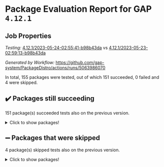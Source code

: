 # Package Evaluation Report for GAP `4.12.1`

## Job Properties

*Testing:* [4.12.1/2023-05-24-02:55:41-b98b43da](https://github.com/gap-system/PackageDistro/blob/data/reports/4.12.1/2023-05-24-02:55:41-b98b43da) vs [4.12.1/2023-05-23-02:59:13-b98b43da](https://github.com/gap-system/PackageDistro/blob/data/reports/4.12.1/2023-05-23-02:59:13-b98b43da)

*Generated by Workflow:* https://github.com/gap-system/PackageDistro/actions/runs/5063986070

In total, 155 packages were tested, out of which 151 succeeded, 0 failed and 4 were skipped.

## :heavy_check_mark: Packages still succeeding

151 package(s) succeeded tests also on the previous version.
<details><summary>Click to show packages!</summary>

- 4ti2interface 2023.02-04 [(success)](https://github.com/gap-system/PackageDistro/actions/runs/5063986070/jobs/9091354285)
- ace 5.6.2 [(success)](https://github.com/gap-system/PackageDistro/actions/runs/5063986070/jobs/9091354380)
- aclib 1.3.2 [(success)](https://github.com/gap-system/PackageDistro/actions/runs/5063986070/jobs/9091354459)
- agt 0.3.1 [(success)](https://github.com/gap-system/PackageDistro/actions/runs/5063986070/jobs/9091354553)
- alnuth 3.2.1 [(success)](https://github.com/gap-system/PackageDistro/actions/runs/5063986070/jobs/9091354618)
- anupq 3.3.0 [(success)](https://github.com/gap-system/PackageDistro/actions/runs/5063986070/jobs/9091354699)
- atlasrep 2.1.6 [(success)](https://github.com/gap-system/PackageDistro/actions/runs/5063986070/jobs/9091354776)
- autodoc 2022.10.20 [(success)](https://github.com/gap-system/PackageDistro/actions/runs/5063986070/jobs/9091354859)
- automata 1.15 [(success)](https://github.com/gap-system/PackageDistro/actions/runs/5063986070/jobs/9091354932)
- automgrp 1.3.2 [(success)](https://github.com/gap-system/PackageDistro/actions/runs/5063986070/jobs/9091355006)
- autpgrp 1.11 [(success)](https://github.com/gap-system/PackageDistro/actions/runs/5063986070/jobs/9091355072)
- cap 2023.05-11 [(success)](https://github.com/gap-system/PackageDistro/actions/runs/5063986070/jobs/9091355159)
- caratinterface 2.3.5 [(success)](https://github.com/gap-system/PackageDistro/actions/runs/5063986070/jobs/9091355242)
- cddinterface 2022.11.01 [(success)](https://github.com/gap-system/PackageDistro/actions/runs/5063986070/jobs/9091355322)
- circle 1.6.6 [(success)](https://github.com/gap-system/PackageDistro/actions/runs/5063986070/jobs/9091355388)
- classicpres 1.22 [(success)](https://github.com/gap-system/PackageDistro/actions/runs/5063986070/jobs/9091355463)
- cohomolo 1.6.11 [(success)](https://github.com/gap-system/PackageDistro/actions/runs/5063986070/jobs/9091355550)
- congruence 1.2.5 [(success)](https://github.com/gap-system/PackageDistro/actions/runs/5063986070/jobs/9091355639)
- corelg 1.56 [(success)](https://github.com/gap-system/PackageDistro/actions/runs/5063986070/jobs/9091355744)
- crime 1.6 [(success)](https://github.com/gap-system/PackageDistro/actions/runs/5063986070/jobs/9091355827)
- crisp 1.4.6 [(success)](https://github.com/gap-system/PackageDistro/actions/runs/5063986070/jobs/9091355963)
- crypting 0.10.4 [(success)](https://github.com/gap-system/PackageDistro/actions/runs/5063986070/jobs/9091356071)
- cryst 4.1.26 [(success)](https://github.com/gap-system/PackageDistro/actions/runs/5063986070/jobs/9091356145)
- crystcat 1.1.10 [(success)](https://github.com/gap-system/PackageDistro/actions/runs/5063986070/jobs/9091356241)
- ctbllib 1.3.6 [(success)](https://github.com/gap-system/PackageDistro/actions/runs/5063986070/jobs/9091356328)
- cubefree 1.19 [(success)](https://github.com/gap-system/PackageDistro/actions/runs/5063986070/jobs/9091356419)
- curlinterface 2.3.2 [(success)](https://github.com/gap-system/PackageDistro/actions/runs/5063986070/jobs/9091356492)
- cvec 2.8.1 [(success)](https://github.com/gap-system/PackageDistro/actions/runs/5063986070/jobs/9091356594)
- datastructures 0.3.0 [(success)](https://github.com/gap-system/PackageDistro/actions/runs/5063986070/jobs/9091356689)
- deepthought 1.0.6 [(success)](https://github.com/gap-system/PackageDistro/actions/runs/5063986070/jobs/9091356798)
- design 1.8 [(success)](https://github.com/gap-system/PackageDistro/actions/runs/5063986070/jobs/9091356891)
- difsets 2.3.1 [(success)](https://github.com/gap-system/PackageDistro/actions/runs/5063986070/jobs/9091356994)
- digraphs 1.6.2 [(success)](https://github.com/gap-system/PackageDistro/actions/runs/5063986070/jobs/9091357096)
- edim 1.3.7 [(success)](https://github.com/gap-system/PackageDistro/actions/runs/5063986070/jobs/9091357193)
- example 4.3.4 [(success)](https://github.com/gap-system/PackageDistro/actions/runs/5063986070/jobs/9091357294)
- examplesforhomalg 2023.02-04 [(success)](https://github.com/gap-system/PackageDistro/actions/runs/5063986070/jobs/9091357398)
- factint 1.6.3 [(success)](https://github.com/gap-system/PackageDistro/actions/runs/5063986070/jobs/9091357497)
- ferret 1.0.9 [(success)](https://github.com/gap-system/PackageDistro/actions/runs/5063986070/jobs/9091357595)
- fga 1.5.0 [(success)](https://github.com/gap-system/PackageDistro/actions/runs/5063986070/jobs/9091357677)
- fining 1.5.5 [(success)](https://github.com/gap-system/PackageDistro/actions/runs/5063986070/jobs/9091357782)
- float 1.0.3 [(success)](https://github.com/gap-system/PackageDistro/actions/runs/5063986070/jobs/9091357869)
- format 1.4.3 [(success)](https://github.com/gap-system/PackageDistro/actions/runs/5063986070/jobs/9091357964)
- forms 1.2.9 [(success)](https://github.com/gap-system/PackageDistro/actions/runs/5063986070/jobs/9091358073)
- fplsa 1.2.6 [(success)](https://github.com/gap-system/PackageDistro/actions/runs/5063986070/jobs/9091358161)
- fr 2.4.12 [(success)](https://github.com/gap-system/PackageDistro/actions/runs/5063986070/jobs/9091358252)
- francy 2.0.3 [(success)](https://github.com/gap-system/PackageDistro/actions/runs/5063986070/jobs/9091358360)
- fwtree 1.3 [(success)](https://github.com/gap-system/PackageDistro/actions/runs/5063986070/jobs/9091358456)
- gapdoc 1.6.6 [(success)](https://github.com/gap-system/PackageDistro/actions/runs/5063986070/jobs/9091358549)
- gauss 2023.02-04 [(success)](https://github.com/gap-system/PackageDistro/actions/runs/5063986070/jobs/9091358651)
- gaussforhomalg 2023.02-04 [(success)](https://github.com/gap-system/PackageDistro/actions/runs/5063986070/jobs/9091358741)
- gbnp 1.0.5 [(success)](https://github.com/gap-system/PackageDistro/actions/runs/5063986070/jobs/9091358874)
- generalizedmorphismsforcap 2023.03-01 [(success)](https://github.com/gap-system/PackageDistro/actions/runs/5063986070/jobs/9091358978)
- genss 1.6.8 [(success)](https://github.com/gap-system/PackageDistro/actions/runs/5063986070/jobs/9091359072)
- gradedmodules 2023.02-04 [(success)](https://github.com/gap-system/PackageDistro/actions/runs/5063986070/jobs/9091359186)
- gradedringforhomalg 2023.02-04 [(success)](https://github.com/gap-system/PackageDistro/actions/runs/5063986070/jobs/9091359296)
- grape 4.9.0 [(success)](https://github.com/gap-system/PackageDistro/actions/runs/5063986070/jobs/9091359395)
- groupoids 1.73 [(success)](https://github.com/gap-system/PackageDistro/actions/runs/5063986070/jobs/9091359480)
- grpconst 2.6.4 [(success)](https://github.com/gap-system/PackageDistro/actions/runs/5063986070/jobs/9091359564)
- guarana 0.96.3 [(success)](https://github.com/gap-system/PackageDistro/actions/runs/5063986070/jobs/9091359652)
- guava 3.18 [(success)](https://github.com/gap-system/PackageDistro/actions/runs/5063986070/jobs/9091359751)
- hap 1.55 [(success)](https://github.com/gap-system/PackageDistro/actions/runs/5063986070/jobs/9091359836)
- hapcryst 0.1.15 [(success)](https://github.com/gap-system/PackageDistro/actions/runs/5063986070/jobs/9091359921)
- hecke 1.5.3 [(success)](https://github.com/gap-system/PackageDistro/actions/runs/5063986070/jobs/9091360018)
- help 3.5 [(success)](https://github.com/gap-system/PackageDistro/actions/runs/5063986070/jobs/9091360089)
- homalg 2023.02-05 [(success)](https://github.com/gap-system/PackageDistro/actions/runs/5063986070/jobs/9091360158)
- homalgtocas 2023.02-04 [(success)](https://github.com/gap-system/PackageDistro/actions/runs/5063986070/jobs/9091360238)
- idrel 2.45 [(success)](https://github.com/gap-system/PackageDistro/actions/runs/5063986070/jobs/9091360322)
- images 1.3.1 [(success)](https://github.com/gap-system/PackageDistro/actions/runs/5063986070/jobs/9091360399)
- intpic 0.3.0 [(success)](https://github.com/gap-system/PackageDistro/actions/runs/5063986070/jobs/9091360482)
- io 4.8.1 [(success)](https://github.com/gap-system/PackageDistro/actions/runs/5063986070/jobs/9091360551)
- io_forhomalg 2023.02-04 [(success)](https://github.com/gap-system/PackageDistro/actions/runs/5063986070/jobs/9091360641)
- irredsol 1.4.4 [(success)](https://github.com/gap-system/PackageDistro/actions/runs/5063986070/jobs/9091360729)
- json 2.1.1 [(success)](https://github.com/gap-system/PackageDistro/actions/runs/5063986070/jobs/9091360834)
- jupyterkernel 1.5.0 [(success)](https://github.com/gap-system/PackageDistro/actions/runs/5063986070/jobs/9091360927)
- jupyterviz 1.5.6 [(success)](https://github.com/gap-system/PackageDistro/actions/runs/5063986070/jobs/9091361029)
- kan 1.35 [(success)](https://github.com/gap-system/PackageDistro/actions/runs/5063986070/jobs/9091361126)
- kbmag 1.5.11 [(success)](https://github.com/gap-system/PackageDistro/actions/runs/5063986070/jobs/9091361208)
- laguna 3.9.6 [(success)](https://github.com/gap-system/PackageDistro/actions/runs/5063986070/jobs/9091361327)
- liealgdb 2.2.1 [(success)](https://github.com/gap-system/PackageDistro/actions/runs/5063986070/jobs/9091361417)
- liepring 2.8 [(success)](https://github.com/gap-system/PackageDistro/actions/runs/5063986070/jobs/9091361511)
- liering 2.4.2 [(success)](https://github.com/gap-system/PackageDistro/actions/runs/5063986070/jobs/9091361618)
- linearalgebraforcap 2023.05-05 [(success)](https://github.com/gap-system/PackageDistro/actions/runs/5063986070/jobs/9091361718)
- localizeringforhomalg 2023.02-04 [(success)](https://github.com/gap-system/PackageDistro/actions/runs/5063986070/jobs/9091361803)
- loops 3.4.3 [(success)](https://github.com/gap-system/PackageDistro/actions/runs/5063986070/jobs/9091361890)
- lpres 1.0.3 [(success)](https://github.com/gap-system/PackageDistro/actions/runs/5063986070/jobs/9091361978)
- majoranaalgebras 1.5.1 [(success)](https://github.com/gap-system/PackageDistro/actions/runs/5063986070/jobs/9091362082)
- mapclass 1.4.6 [(success)](https://github.com/gap-system/PackageDistro/actions/runs/5063986070/jobs/9091362163)
- matgrp 0.70 [(success)](https://github.com/gap-system/PackageDistro/actions/runs/5063986070/jobs/9091362250)
- matricesforhomalg 2023.02-04 [(success)](https://github.com/gap-system/PackageDistro/actions/runs/5063986070/jobs/9091362311)
- modisom 2.5.4 [(success)](https://github.com/gap-system/PackageDistro/actions/runs/5063986070/jobs/9091362383)
- modulepresentationsforcap 2023.05-01 [(success)](https://github.com/gap-system/PackageDistro/actions/runs/5063986070/jobs/9091362454)
- modules 2023.02-04 [(success)](https://github.com/gap-system/PackageDistro/actions/runs/5063986070/jobs/9091362519)
- monoidalcategories 2023.05-03 [(success)](https://github.com/gap-system/PackageDistro/actions/runs/5063986070/jobs/9091362593)
- nconvex 2022.09-01 [(success)](https://github.com/gap-system/PackageDistro/actions/runs/5063986070/jobs/9091362693)
- nilmat 1.4.2 [(success)](https://github.com/gap-system/PackageDistro/actions/runs/5063986070/jobs/9091362848)
- nock 1.5 [(success)](https://github.com/gap-system/PackageDistro/actions/runs/5063986070/jobs/9091363024)
- normalizinterface 1.3.6 [(success)](https://github.com/gap-system/PackageDistro/actions/runs/5063986070/jobs/9091363095)
- nq 2.5.10 [(success)](https://github.com/gap-system/PackageDistro/actions/runs/5063986070/jobs/9091363176)
- numericalsgps 1.3.1 [(success)](https://github.com/gap-system/PackageDistro/actions/runs/5063986070/jobs/9091363256)
- openmath 11.5.3 [(success)](https://github.com/gap-system/PackageDistro/actions/runs/5063986070/jobs/9091363363)
- orb 4.9.0 [(success)](https://github.com/gap-system/PackageDistro/actions/runs/5063986070/jobs/9091363446)
- packagemanager 1.4.1 [(success)](https://github.com/gap-system/PackageDistro/actions/runs/5063986070/jobs/9091363539)
- patternclass 2.4.3 [(success)](https://github.com/gap-system/PackageDistro/actions/runs/5063986070/jobs/9091363636)
- permut 2.0.4 [(success)](https://github.com/gap-system/PackageDistro/actions/runs/5063986070/jobs/9091363722)
- polenta 1.3.10 [(success)](https://github.com/gap-system/PackageDistro/actions/runs/5063986070/jobs/9091363815)
- polymaking 0.8.6 [(success)](https://github.com/gap-system/PackageDistro/actions/runs/5063986070/jobs/9091363906)
- primgrp 3.4.4 [(success)](https://github.com/gap-system/PackageDistro/actions/runs/5063986070/jobs/9091363988)
- profiling 2.5.2 [(success)](https://github.com/gap-system/PackageDistro/actions/runs/5063986070/jobs/9091364078)
- qpa 1.34 [(success)](https://github.com/gap-system/PackageDistro/actions/runs/5063986070/jobs/9091364161)
- quagroup 1.8.3 [(success)](https://github.com/gap-system/PackageDistro/actions/runs/5063986070/jobs/9091364239)
- radiroot 2.9 [(success)](https://github.com/gap-system/PackageDistro/actions/runs/5063986070/jobs/9091364324)
- rcwa 4.7.1 [(success)](https://github.com/gap-system/PackageDistro/actions/runs/5063986070/jobs/9091364408)
- rds 1.8 [(success)](https://github.com/gap-system/PackageDistro/actions/runs/5063986070/jobs/9091364485)
- recog 1.4.2 [(success)](https://github.com/gap-system/PackageDistro/actions/runs/5063986070/jobs/9091364571)
- repndecomp 1.3.0 [(success)](https://github.com/gap-system/PackageDistro/actions/runs/5063986070/jobs/9091364645)
- repsn 3.1.1 [(success)](https://github.com/gap-system/PackageDistro/actions/runs/5063986070/jobs/9091364695)
- resclasses 4.7.3 [(success)](https://github.com/gap-system/PackageDistro/actions/runs/5063986070/jobs/9091364755)
- ringsforhomalg 2023.02-05 [(success)](https://github.com/gap-system/PackageDistro/actions/runs/5063986070/jobs/9091364819)
- sco 2023.02-04 [(success)](https://github.com/gap-system/PackageDistro/actions/runs/5063986070/jobs/9091364896)
- scscp 2.4.1 [(success)](https://github.com/gap-system/PackageDistro/actions/runs/5063986070/jobs/9091364978)
- semigroups 5.2.1 [(success)](https://github.com/gap-system/PackageDistro/actions/runs/5063986070/jobs/9091365044)
- sglppow 2.3 [(success)](https://github.com/gap-system/PackageDistro/actions/runs/5063986070/jobs/9091365138)
- sgpviz 0.999.5 [(success)](https://github.com/gap-system/PackageDistro/actions/runs/5063986070/jobs/9091365210)
- simpcomp 2.1.14 [(success)](https://github.com/gap-system/PackageDistro/actions/runs/5063986070/jobs/9091365270)
- singular 2023.02.09 [(success)](https://github.com/gap-system/PackageDistro/actions/runs/5063986070/jobs/9091365361)
- sl2reps 1.1 [(success)](https://github.com/gap-system/PackageDistro/actions/runs/5063986070/jobs/9091365453)
- sla 1.5.3 [(success)](https://github.com/gap-system/PackageDistro/actions/runs/5063986070/jobs/9091365522)
- smallgrp 1.5.3 [(success)](https://github.com/gap-system/PackageDistro/actions/runs/5063986070/jobs/9091365605)
- smallsemi 0.6.13 [(success)](https://github.com/gap-system/PackageDistro/actions/runs/5063986070/jobs/9091365684)
- sonata 2.9.6 [(success)](https://github.com/gap-system/PackageDistro/actions/runs/5063986070/jobs/9091365764)
- sophus 1.27 [(success)](https://github.com/gap-system/PackageDistro/actions/runs/5063986070/jobs/9091365848)
- spinsym 1.5.2 [(success)](https://github.com/gap-system/PackageDistro/actions/runs/5063986070/jobs/9091365947)
- standardff 0.9.4 [(success)](https://github.com/gap-system/PackageDistro/actions/runs/5063986070/jobs/9091366020)
- symbcompcc 1.3.2 [(success)](https://github.com/gap-system/PackageDistro/actions/runs/5063986070/jobs/9091366110)
- thelma 1.3 [(success)](https://github.com/gap-system/PackageDistro/actions/runs/5063986070/jobs/9091366208)
- tomlib 1.2.9 [(success)](https://github.com/gap-system/PackageDistro/actions/runs/5063986070/jobs/9091366304)
- toolsforhomalg 2023.05-01 [(success)](https://github.com/gap-system/PackageDistro/actions/runs/5063986070/jobs/9091366401)
- toric 1.9.5 [(success)](https://github.com/gap-system/PackageDistro/actions/runs/5063986070/jobs/9091366507)
- toricvarieties 2022.07.13 [(success)](https://github.com/gap-system/PackageDistro/actions/runs/5063986070/jobs/9091366591)
- transgrp 3.6.4 [(success)](https://github.com/gap-system/PackageDistro/actions/runs/5063986070/jobs/9091366681)
- ugaly 4.0.3 [(success)](https://github.com/gap-system/PackageDistro/actions/runs/5063986070/jobs/9091366770)
- unipot 1.5 [(success)](https://github.com/gap-system/PackageDistro/actions/runs/5063986070/jobs/9091366855)
- unitlib 4.2.0 [(success)](https://github.com/gap-system/PackageDistro/actions/runs/5063986070/jobs/9091366959)
- utils 0.82 [(success)](https://github.com/gap-system/PackageDistro/actions/runs/5063986070/jobs/9091367040)
- uuid 0.7 [(success)](https://github.com/gap-system/PackageDistro/actions/runs/5063986070/jobs/9091367126)
- walrus 0.9991 [(success)](https://github.com/gap-system/PackageDistro/actions/runs/5063986070/jobs/9091367218)
- wedderga 4.10.4 [(success)](https://github.com/gap-system/PackageDistro/actions/runs/5063986070/jobs/9091367326)
- xmod 2.91 [(success)](https://github.com/gap-system/PackageDistro/actions/runs/5063986070/jobs/9091367430)
- xmodalg 1.23 [(success)](https://github.com/gap-system/PackageDistro/actions/runs/5063986070/jobs/9091367513)
- yangbaxter 0.10.3 [(success)](https://github.com/gap-system/PackageDistro/actions/runs/5063986070/jobs/9091367585)
- zeromqinterface 0.14 [(success)](https://github.com/gap-system/PackageDistro/actions/runs/5063986070/jobs/9091367695)
</details>

## :heavy_minus_sign: Packages that were skipped

4 package(s) skipped tests also on the previous version.
<details><summary>Click to show packages!</summary>

- browse 1.8.21 [(skipped)](https://github.com/gap-system/PackageDistro/actions/runs/5063986070/jobs/9091137259)
- itc 1.5.1 [(skipped)](https://github.com/gap-system/PackageDistro/actions/runs/5063986070/jobs/9091137259)
- polycyclic 2.16 [(skipped)](https://github.com/gap-system/PackageDistro/actions/runs/5063986070/jobs/9091137259)
- xgap 4.31 [(skipped)](https://github.com/gap-system/PackageDistro/actions/runs/5063986070/jobs/9091137259)
</details>

